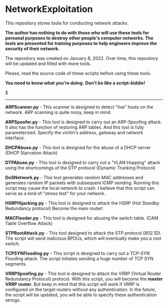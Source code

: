# NetworkExploitation

This repository stores tools for conducting network attacks. 

**The author has nothing to do with those who will use these tools for personal purposes to destroy other people's computer networks. The tools are presented for training purposes to help engineers improve the security of their network.**

The repository was created on January 8, 2022. Over time, this repository will be updated and filled with more tools.

Please, read the source code of these scripts before using these tools. 

**You need to know what you're doing.** **Don't be like a script-kiddie!**

**ᛝ** 

-----------------------------------------------------------------------------------------------------------------------------------------
**ARPScanner.py** - This scanner is designed to detect "live" hosts on the network. ARP scanning is quite noisy, keep in mind.

**ARPSpoofer.py** - This tool is designed to carry out an ARP-Spoofing attack. It also has the function of restoring ARP tables. And this tool is fully parameterized. Specify the victim's address, gateway and network interface.

**DHCPAbuse.py** - This tool is designed for the abuse of a DHCP server (DHCP Starvation Attack)

**DTPAbuse.py** - This tool is designed to carry out a "VLAN Hopping" attack using the shortcomings of the DTP protocol (Dynamic Trunking Protocol)

**DoSNetwork.py** - This tool generates random MAC addresses and generates random IP packets with subsequent ICMP sending. Running this script may cause the local network to crash. I believe that this script can serve as a kind of "stress test" for your network.

**HSRPHijacking.py** - This tool is designed to attack the HSRP (Hot Standby Redundancy protocol) Become the main router!

**MACFlooder.py** - This tool is designed for abusing the switch table. (CAM Table Overflow Attack)

**STPRootAttack.py** - This tool designed to attack the STP protocol (802.1D). The script will send malicious BPDUs, which will eventually make you a root switch.

**TCPSYNFlooding.py** - This script is designed to carry out a TCP-SYN Flooding attack. The script initiates sending a huge number of TCP SYN segments.

**VRRPSpoofing.py** - This tool is designed to attack the VRRP (Virtual Router Redundancy Protocol) protocol. With this script, you will become the **master VRRP router**. But keep in mind that this script will work if VRRP is configured on the target routers without any authentication. In the future, the script will be updated, you will be able to specify these authentication strings.


